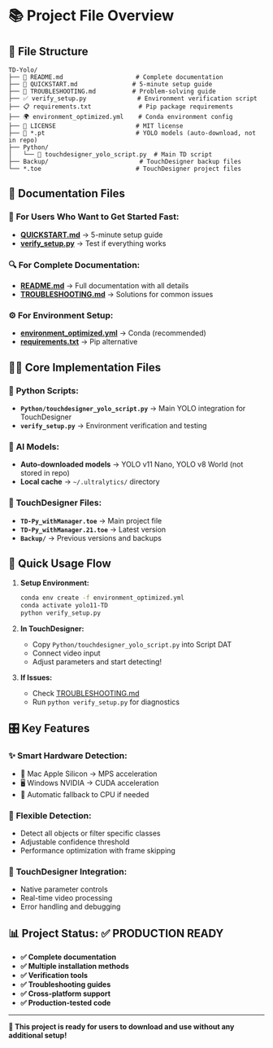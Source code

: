 # 📚 Project File Overview

## 📁 File Structure
```
TD-Yolo/
├── 📘 README.md                    # Complete documentation
├── 🚀 QUICKSTART.md               # 5-minute setup guide  
├── 🔧 TROUBLESHOOTING.md          # Problem-solving guide
├── ✅ verify_setup.py              # Environment verification script
├── 📋 requirements.txt             # Pip package requirements
├── 🌍 environment_optimized.yml    # Conda environment config
├── 📄 LICENSE                      # MIT license
├── 🚫 *.pt                         # YOLO models (auto-download, not in repo)
├── Python/
│   └── 📜 touchdesigner_yolo_script.py  # Main TD script
├── Backup/                         # TouchDesigner backup files
└── *.toe                          # TouchDesigner project files
```

## 📖 Documentation Files

### 🎯 **For Users Who Want to Get Started Fast:**
- **[QUICKSTART.md](QUICKSTART.md)** → 5-minute setup guide
- **[verify_setup.py](verify_setup.py)** → Test if everything works

### 🔍 **For Complete Documentation:**
- **[README.md](README.md)** → Full documentation with all details
- **[TROUBLESHOOTING.md](TROUBLESHOOTING.md)** → Solutions for common issues

### ⚙️ **For Environment Setup:**
- **[environment_optimized.yml](environment_optimized.yml)** → Conda (recommended)
- **[requirements.txt](requirements.txt)** → Pip alternative

## 🧑‍💻 Core Implementation Files

### 🐍 **Python Scripts:**
- **`Python/touchdesigner_yolo_script.py`** → Main YOLO integration for TouchDesigner
- **`verify_setup.py`** → Environment verification and testing

### 🧠 **AI Models:**
- **Auto-downloaded models** → YOLO v11 Nano, YOLO v8 World (not stored in repo)
- **Local cache** → `~/.ultralytics/` directory

### 🎨 **TouchDesigner Files:**
- **`TD-Py_withManager.toe`** → Main project file
- **`TD-Py_withManager.21.toe`** → Latest version
- **`Backup/`** → Previous versions and backups

## 🚀 Quick Usage Flow

1. **Setup Environment:**
   ```bash
   conda env create -f environment_optimized.yml
   conda activate yolo11-TD
   python verify_setup.py
   ```

2. **In TouchDesigner:**
   - Copy `Python/touchdesigner_yolo_script.py` into Script DAT
   - Connect video input
   - Adjust parameters and start detecting!

3. **If Issues:**
   - Check [TROUBLESHOOTING.md](TROUBLESHOOTING.md)
   - Run `python verify_setup.py` for diagnostics

## 🎛️ Key Features

### ✨ **Smart Hardware Detection:**
- 🍎 Mac Apple Silicon → MPS acceleration
- 🖥️ Windows NVIDIA → CUDA acceleration  
- 🧠 Automatic fallback to CPU if needed

### 🎯 **Flexible Detection:**
- Detect all objects or filter specific classes
- Adjustable confidence threshold
- Performance optimization with frame skipping

### 🔧 **TouchDesigner Integration:**
- Native parameter controls
- Real-time video processing
- Error handling and debugging

## 📊 Project Status: ✅ PRODUCTION READY

- **✅ Complete documentation**
- **✅ Multiple installation methods**  
- **✅ Verification tools**
- **✅ Troubleshooting guides**
- **✅ Cross-platform support**
- **✅ Production-tested code**

---

**🎉 This project is ready for users to download and use without any additional setup!**
